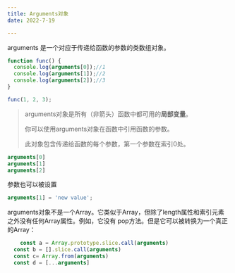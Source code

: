 ```yaml
---
title: Arguments对象
date: 2022-7-19

---
```


arguments 是一个对应于传递给函数的参数的类数组对象。

```jsx
function func() {
  console.log(arguments[0]);//1
  console.log(arguments[1]);//2
  console.log(arguments[2]);//3
}

func(1, 2, 3);
```

> arguments对象是所有（非箭头）函数中都可用的**局部变量**。
> 
> 你可以使用arguments对象在函数中引用函数的参数。
> 
> 此对象包含传递给函数的每个参数，第一个参数在索引0处。

```jsx
arguments[0]
arguments[1]
arguments[2]
```

参数也可以被设置

```jsx
arguments[1] = 'new value';
```

arguments对象不是一个Array。它类似于Array，但除了length属性和索引元素之外没有任何Array属性。例如，它没有 pop方法。但是它可以被转换为一个真正的Array：

```jsx
	const a = Array.prototype.slice.call(arguments)
  const b = [].slice.call(arguments)
  const c= Array.from(arguments)
  const d = [...arguments]
```